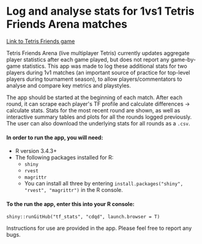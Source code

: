 # Log and analyse stats for 1vs1 Tetris Friends Arena matches	

[Link to Tetris Friends game](http://www.tetrisfriends.com/)

Tetris Friends Arena (live multiplayer Tetris) currently updates aggregate player statistics after each game played, but does not report any game-by-game statistics. This app was made to log these additional stats for two players during 1v1 matches (an important source of practice for top-level players during tournament season), to allow players/commentators to analyse and compare key metrics and playstyles.

The app should be started at the beginning of each match. After each round, it can scrape each player's TF profile and calculate differences -> calculate stats. Stats for the most recent round are shown, as well as interactive summary tables and plots for all the rounds logged previously. The user can also download the underlying stats for all rounds as a `.csv`.


#### In order to run the app, you will need:
- R version 3.4.3+
- The following packages installed for R:
  - `shiny`
  - `rvest`
  - `magrittr`
  - You can install all three by entering `install.packages("shiny", "rvest", "magrittr")` in the R console.

#### To the run the app, enter this into your R console:

`shiny::runGitHub("tf_stats", "cdqd", launch.browser = T)`

Instructions for use are provided in the app. Please feel free to report any bugs.